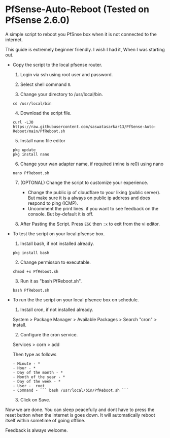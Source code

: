# PfSense-Auto-Reboot (Tested on PfSense 2.6.0)
A simple script to reboot you PfSnse box when it is not connected to the internet.

This guide is extremely beginner friendly. I wish I had it, When I was starting out.

* Copy the script to the local pfsense router.
    
    1. Login via ssh using root user and password.
    
    2. Select shell command ```8```.

    3. Change your directory to /usr/local/bin.
    ```
    cd /usr/local/bin
    ```
    4. Download the script file.
    ```
    curl -LJO https://raw.githubusercontent.com/saswatasarkar13/PfSense-Auto-Reboot/main/PfReboot.sh
    ```
    5. Install nano file editor
    ```
    pkg update
    pkg install nano
    ```
    6. Change your wan adapter name, if required (mine is re0) using nano
    ```
    nano PfReboot.sh
    ``` 
    7. (OPTONAL) Change the script to customize your experience.
        - Change the public ip of cloudflare to your liking (public server). But make sure it is a always on public ip address and does respond to ping (ICMP).
        - Uncomment the print lines. if you want to see feedback on the console. But by-default it is off.

    8. After Pasting the Script. Press ```ESC``` then ```:x``` to exit from the vi editor. 


* To test the script on your local pfsense box.

    1. Install bash, if not installed already. 
    ```     
    pkg install bash
    ```
    2. Change permisson to executable.
    ``` 
    chmod +x PfReboot.sh
    ```
    3. Run it as "bash PfReboot.sh".
    ```
    bash PfReboot.sh
    ```

* To run the the script on your local pfsence box on schedule.

    1. Install cron, if not installed already. 

     System > Package Manager > Available Packages > Search "cron" > install.

    2. Configure the cron service.

     Services > corn > add 
    
     Then type as follows

      - Minute - *
      - Hour - *
      - Day of the month - *
      - Month of the year - *
      - Day of the week - *
      - User -  root 
      - Command - ``` bash /usr/local/bin/PfReboot.sh ``` 

    3. Click on Save. 

Now we are done. You can sleep peacefully and dont have to press the reset button when the internet is goes down. It will automatically reboot itself within sometime of going offline. 
        
Feedback is always welcome.

